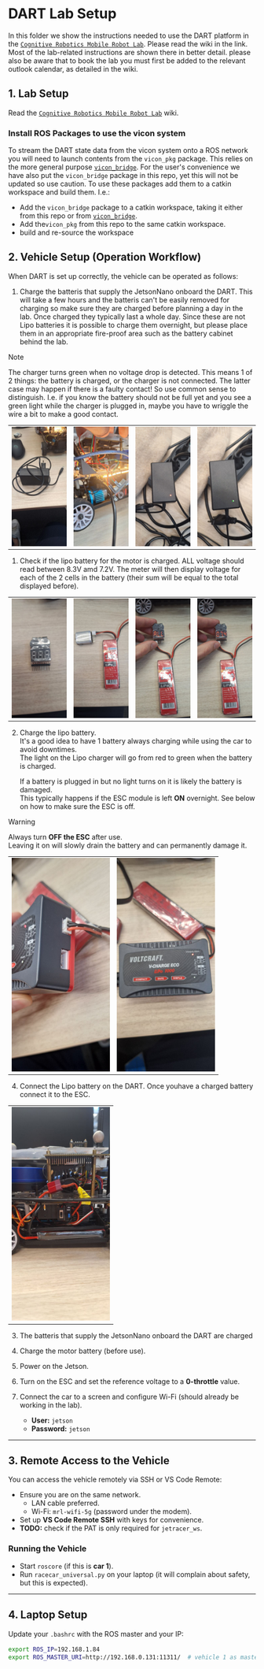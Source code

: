 # DART Lab Setup 
In this folder we show the instructions needed to use the DART platform in the [`Cognitive Robotics Mobile Robot Lab`](https://github.com/cor-mobile-robotics/lab-wiki).
Please read the wiki in the link. Most of the lab-related instructions are shown there in better detail. please also be aware that to book the lab you must first be added to the relevant outlook calendar, as detailed in the wiki.

## 1. Lab Setup
Read the  [`Cognitive Robotics Mobile Robot Lab`](https://github.com/cor-mobile-robotics/lab-wiki) wiki.


### Install ROS Packages to use the vicon system
To stream the DART state data from the vicon system onto a ROS network you will need to launch contents from the `vicon_pkg` package. This relies on the more general purpose 
[`vicon_bridge`](https://github.com/cor-mobile-robotics/vicon_bridge). For the user's convenience we have also put the `vicon_bridge` package in this repo, yet this will not be updated so use caution. To use these packages add them to a catkin workspace and build them. I.e.:

- Add the `vicon_bridge` package to a catkin workspace, taking it either from this repo or from [`vicon_bridge`](https://github.com/cor-mobile-robotics/vicon_bridge).
- Add the`vicon_pkg` from this repo to the same catkin workspace.
- build and re-source the workspace

## 2. Vehicle Setup (Operation Workflow)

When DART is set up correctly, the vehicle can be operated as follows:
1. Charge the batteris that supply the JetsonNano onboard the DART. This will take a few hours and the batteris can't be easily removed for charging so make sure they are charged before planning a day in the lab. Once charged they typically last a whole day. Since these are not Lipo batteries it is possible to charge them overnight, but please place them in an appropriate fire-proof area such as the battery cabinet behind the lab.
> [!NOTE]  
> The charger turns green when no voltage drop is detected. This means 1 of 2 things: the battery is charged, or the charger is not connected. The latter case may happen if there is a faulty contact! So use common sense to distinguish. I.e. if you know the battery should not be full yet and you see a green light while the charger is plugged in, maybe you have to wriggle the wire a bit to make a good contact.
<table>
  <tr>
    <td><img src="pictures_4_dart_lab_instructions/battery_cahrger.jpg" alt="Jetson battery charger" width="200"/></td>
    <td><img src="pictures_4_dart_lab_instructions/battery_charger_plugged_in_car.jpg" alt="Jetson battery charger plugged in" width="200"/></td>
    <td><img src="pictures_4_dart_lab_instructions/car_charger_charging.jpg" alt="Jetson battery charger - cahrginING" width="200"/></td>
    <td><img src="pictures_4_dart_lab_instructions/car_charger_charged.jpg" alt="Jetson battery charger - chargED" width="200"/></td>
  </tr>
</table>


1. Check if the lipo battery for the motor is charged. ALL voltage should read between 8.3V amd 7.2V. The meter will then display voltage for each of the 2 cells in the battery (their sum will be equal to the total displayed before).

<table>
  <tr>
    <td><img src="pictures_4_dart_lab_instructions/battery_meter.jpg" alt="Voltage meter" width="200"/></td>
    <td><img src="pictures_4_dart_lab_instructions/battery_meter_plugged_in.jpg" alt="Voltage meter plugged in" width="200"/></td>
    <td><img src="pictures_4_dart_lab_instructions/battery_all_showing.jpg" alt="All cells showing" width="200"/></td>
    <td><img src="pictures_4_dart_lab_instructions/battery_volt_displayed.jpg" alt="Voltage displayed" width="200"/></td>
  </tr>
</table>

2. Charge the lipo battery.  
   It's a good idea to have 1 battery always charging while using the car to avoid downtimes.  
   The light on the Lipo charger will go from red to green when the battery is charged.  

   If a battery is plugged in but no light turns on it is likely the battery is damaged.  
   This typically happens if the ESC module is left **ON** overnight. See below on how to make sure the ESC is off. 

> [!WARNING]  
> Always turn **OFF the ESC** after use.  
> Leaving it on will slowly drain the battery and can permanently damage it.

<table>
  <tr>
    <td><img src="pictures_4_dart_lab_instructions/battery_charger_plugged_in.jpg" alt="Lipo charger plugged in" width="200"/></td>
    <td><img src="pictures_4_dart_lab_instructions/battery_plugged)in_charger.jpg" alt="Lipo charger charging" width="200"/></td>
  </tr>
</table>

4. Connect the Lipo battery on the DART. Once youhave a charged battery connect it to the ESC.
<table>
  <tr>
    <td><img src="pictures_4_dart_lab_instructions/battery_plugged_in_car_off.jpg" alt="Lipo battery plugged in ESC" width="200"/></td>
  </tr>
</table>

3. The batteris that supply the JetsonNano onboard the DART are charged 


3. Charge the motor battery (before use).  
4. Power on the Jetson.  
5. Turn on the ESC and set the reference voltage to a **0-throttle** value.  
6. Connect the car to a screen and configure Wi-Fi (should already be working in the lab).  
   - **User:** `jetson`  
   - **Password:** `jetson`  

---

## 3. Remote Access to the Vehicle

You can access the vehicle remotely via SSH or VS Code Remote:

- Ensure you are on the same network.  
  - LAN cable preferred.  
  - Wi-Fi: `mrl-wifi-5g` (password under the modem).  
- Set up **VS Code Remote SSH** with keys for convenience.  
- **TODO:** check if the PAT is only required for `jetracer_ws`.  

### Running the Vehicle
- Start `roscore` (if this is **car 1**).  
- Run `racecar_universal.py` on your laptop (it will complain about safety, but this is expected).  

---

## 4. Laptop Setup

Update your `.bashrc` with the ROS master and your IP:  

```bash
export ROS_IP=192.168.1.84
export ROS_MASTER_URI=http://192.168.0.131:11311/  # vehicle 1 as master

